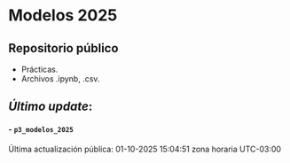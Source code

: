 # Modelos 2025

## Repositorio público

- Prácticas.
- Archivos .ipynb, .csv.


## *Último update*:

#### - `p3_modelos_2025`

Última actualización pública: 01-10-2025 15:04:51 zona horaria UTC-03:00
